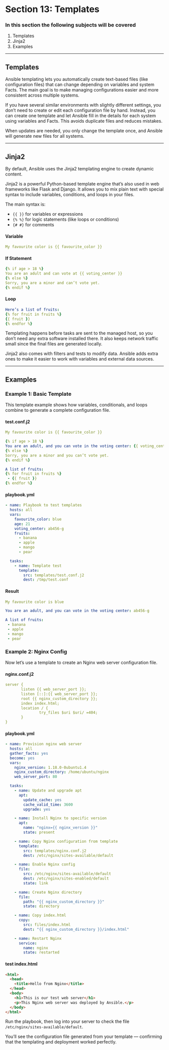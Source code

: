 # Section 13: Templates

### In this section the following subjects will be covered

1. Templates
2. Jinja2
3. Examples

---
## Templates

Ansible templating lets you automatically create text-based files (like configuration files) that can change depending on variables and system Facts. The main goal is to make managing configurations easier and more consistent across multiple systems.

If you have several similar environments with slightly different settings, you don’t need to create or edit each configuration file by hand. Instead, you can create one template and let Ansible fill in the details for each system using variables and Facts. This avoids duplicate files and reduces mistakes.

When updates are needed, you only change the template once, and Ansible will generate new files for all systems.

---
## Jinja2

By default, Ansible uses the Jinja2 templating engine to create dynamic content.

Jinja2 is a powerful Python-based template engine that’s also used in web frameworks like Flask and Django. It allows you to mix plain text with special syntax to include variables, conditions, and loops in your files.

The main syntax is:

- `{{ }}` for variables or expressions
- `{% %}` for logic statements (like loops or conditions)
- `{# #}` for comments

#### Variable
```yaml
My favourite color is {{ favourite_color }}
```

#### If Statement
```yaml
{% if age > 18 %}
You are an adult and can vote at {{ voting_center }}
{% else %}
Sorry, you are a minor and can’t vote yet.
{% endif %}
```

#### Loop
```yaml
Here’s a list of fruits:
{% for fruit in fruits %}
{{ fruit }}
{% endfor %}
```

Templating happens before tasks are sent to the managed host, so you don’t need any extra software installed there. It also keeps network traffic small since the final files are generated locally.

Jinja2 also comes with filters and tests to modify data. Ansible adds extra ones to make it easier to work with variables and external data sources.

---
## Examples

### Example 1: Basic Template

This template example shows how variables, conditionals, and loops combine to generate a complete configuration file.

#### test.conf.j2
```yaml
My favourite color is {{ favourite_color }}

{% if age > 18 %}
You are an adult, and you can vote in the voting center: {{ voting_center }}
{% else %}
Sorry, you are a minor and you can’t vote yet.
{% endif %}

A list of fruits:
{% for fruit in fruits %}
 - {{ fruit }}
{% endfor %}
```

#### playbook.yml
```yaml
- name: Playbook to test templates
  hosts: all
  vars:
    favourite_color: blue
    age: 21
    voting_center: ab456-g
    fruits:
      - banana
      - apple
      - mango
      - pear

  tasks:
    - name: Template test
      template:
        src: templates/test.conf.j2
        dest: /tmp/test.conf
```

#### Result
```yaml
My favourite color is blue

You are an adult, and you can vote in the voting center: ab456-g

A list of fruits:
 - banana
 - apple
 - mango
 - pear
```

### Example 2: Nginx Config

Now let’s use a template to create an Nginx web server configuration file.

#### nginx.conf.j2
```yaml
server {
       listen {{ web_server_port }};
       listen [::]:{{ web_server_port }};
       root {{ nginx_custom_directory }};
       index index.html;
       location / {
               try_files $uri $uri/ =404;
       }
}
```

#### playbook.yml
```yaml
- name: Provision nginx web server
  hosts: all
  gather_facts: yes
  become: yes
  vars:
    nginx_version: 1.18.0-0ubuntu1.4
    nginx_custom_directory: /home/ubuntu/nginx
    web_server_port: 80

  tasks:
    - name: Update and upgrade apt
      apt:
        update_cache: yes
        cache_valid_time: 3600
        upgrade: yes

    - name: Install Nginx to specific version
      apt:
        name: "nginx={{ nginx_version }}"
        state: present

    - name: Copy Nginx configuration from template
      template:
        src: templates/nginx.conf.j2
        dest: /etc/nginx/sites-available/default

    - name: Enable Nginx config
      file:
        src: /etc/nginx/sites-available/default
        dest: /etc/nginx/sites-enabled/default
        state: link

    - name: Create Nginx directory
      file:
        path: "{{ nginx_custom_directory }}"
        state: directory

    - name: Copy index.html
      copy:
        src: files/index.html
        dest: "{{ nginx_custom_directory }}/index.html"

    - name: Restart Nginx
      service:
        name: nginx
        state: restarted
```

#### test index.html
```html
<html>
  <head>
    <title>Hello from Nginx</title>
  </head>
  <body>
    <h1>This is our test web server</h1>
    <p>This Nginx web server was deployed by Ansible.</p>
  </body>
</html>
```

Run the playbook, then log into your server to check the file `/etc/nginx/sites-available/default`. 

You’ll see the configuration file generated from your template — confirming that the templating and deployment worked perfectly.

